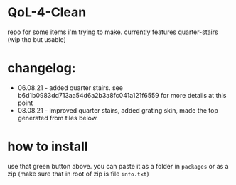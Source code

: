 # QoL-4-Clean
repo for some items i'm trying to make. currently features quarter-stairs (wip tho but usable)
# changelog:
* 06.08.21 - added quarter stairs. see b6d1b0983dd713aa54d6a2b3a8fc041a121f6559 for more details at this point
* 08.08.21 - improved quarter stairs, added grating skin, made the top generated from tiles below. 
# how to install
use that green button above. you can paste it as a folder in `packages` or as a zip (make sure that in root of zip is file `info.txt`)

